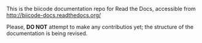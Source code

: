 This is the biicode documentation repo for Read the Docs, accessible from http://biicode-docs.readthedocs.org/

Please, **DO NOT** attempt to make any contributios yet; the structure of the documentation is being revised.
